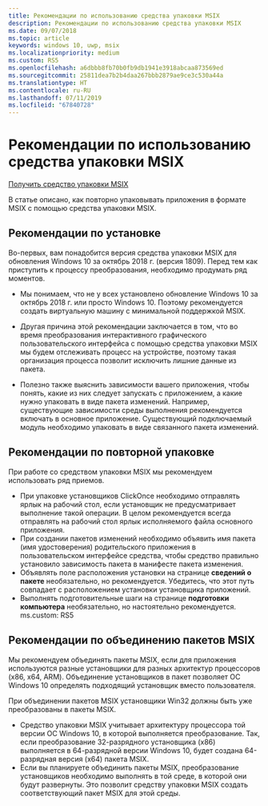 ```yaml
---
title: Рекомендации по использованию средства упаковки MSIX
description: Рекомендации по использованию средства упаковки MSIX
ms.date: 09/07/2018
ms.topic: article
keywords: windows 10, uwp, msix
ms.localizationpriority: medium
ms.custom: RS5
ms.openlocfilehash: a6dbbb8fb70b0fb9db1941e3918abcaa873569ed
ms.sourcegitcommit: 25811dea7b2b4daa267bbb2879ae9ce3c530a44a
ms.translationtype: HT
ms.contentlocale: ru-RU
ms.lasthandoff: 07/11/2019
ms.locfileid: "67840728"
---
```

# <a name="best-practices-for-the-msix-packaging-tool"></a>Рекомендации по использованию средства упаковки MSIX

<div class="nextstepaction"><p><a class="x-hidden-focus" href="https://www.microsoft.com/en-us/p/msix-packaging-tool/9n5lw3jbcxkf" data-linktype="external">Получить средство упаковки MSIX</a></p></div>

В статье описано, как повторно упаковывать приложения в формате MSIX с помощью средства упаковки MSIX.

## <a name="best-practices-during-setup"></a>Рекомендации по установке
 
Во-первых, вам понадобится версия средства упаковки MSIX для обновления Windows 10 за октябрь 2018 г. (версия 1809). Перед тем как приступить к процессу преобразования, необходимо продумать ряд моментов. 

- Мы понимаем, что не у всех установлено обновление Windows 10 за октябрь 2018 г. или просто Windows 10. Поэтому рекомендуется создать виртуальную машину с минимальной поддержкой MSIX. 

- Другая причина этой рекомендации заключается в том, что во время преобразования интерактивного графического пользовательского интерфейса с помощью средства упаковки MSIX мы будем отслеживать процесс на устройстве, поэтому такая организация процесса позволит исключить лишние данные из пакета. 

- Полезно также выяснить зависимости вашего приложения, чтобы понять, какие из них следует запускать с приложением, а какие нужно упаковать в виде пакета изменений. Например, существующие зависимости среды выполнения рекомендуется включать в основное приложение. Существующий подключаемый модуль необходимо упаковать в виде связанного пакета изменений. 


## <a name="best-practices-during-repackaging"></a>Рекомендации по повторной упаковке 
При работе со средством упаковки MSIX мы рекомендуем использовать ряд приемов.
- При упаковке установщиков ClickOnce необходимо отправлять ярлык на рабочий стол, если установщик не предусматривает выполнение такой операции. В целом рекомендуется всегда отправлять на рабочий стол ярлык исполняемого файла основного приложения.
- При создании пакетов изменений необходимо объявить имя пакета (имя удостоверения) родительского приложения в пользовательском интерфейсе средства, чтобы средство правильно установило зависимость пакета в манифесте пакета изменения.
- Объявлять поле расположения установки на странице **сведений о пакете** необязательно, но рекомендуется. Убедитесь, что этот путь совпадает с расположением установки установщика приложений.
- Выполнять подготовительные шаги на странице **подготовки компьютера** необязательно, но настоятельно рекомендуется.
ms.custom: RS5


## <a name="best-practices-while-bundling-msix-packages"></a>Рекомендации по объединению пакетов MSIX

Мы рекомендуем объединять пакеты MSIX, если для приложения используются разные установщики для разных архитектур процессоров (x86, x64, ARM). Объединение установщиков в пакет позволяет ОС Windows 10 определять подходящий установщик вместо пользователя. 

При объединении пакетов MSIX установщики Win32 должны быть уже преобразованы в пакеты MSIX. 

- Средство упаковки MSIX учитывает архитектуру процессора той версии ОС Windows 10, в которой выполняется преобразование. Так, если преобразование 32-разрядного установщика (x86) выполняется в 64-разрядной версии Windows 10, будет создана 64-разрядная версия (x64) пакета MSIX. 
- Если вы планируете объединить пакеты MSIX, преобразование установщиков необходимо выполнять в той среде, в которой они будут развернуты. Это позволит средству упаковки MSIX создать соответствующий пакет MSIX для этой среды. 



